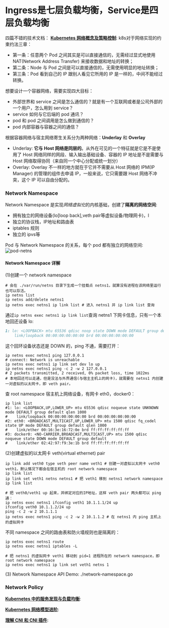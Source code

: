 
# Ingress是七层负载均衡，Service是四层负载均衡
四篇不错的技术文档：
**[Kubernetes 网络概念及策略控制](https://mp.weixin.qq.com/s/kjOAlKTwaMZzVOiSuJE6fQ)**:
k8s对于网络实现的约束约法三章：
* 第一条：任意两个 Pod 之间其实是可以直接通信的，无需经过显式地使用 NAT(Network Address Transfer) 来接收数据和地址的转换；
* 第二条：Node 与 Pod 之间是可以直接通信的，无需使用明显的地址转换；
* 第三条：Pod 看到自己的 IP 跟别人看见它所用的 IP 是一样的，中间不能经过转换。

想要设计一个容器网络，需要实现四大目标：
* 外部世界和 service 之间是怎么通信的？就是有一个互联网或者是公司外部的一个用户，怎么用到 service？
* service 如何与它后端的 pod 通讯？
* pod 和 pod 之间调用是怎么做到通信的？
* pod 内部容器与容器之间的通信？

根据容器网络与宿主网络寄生关系分为两种网络：**Underlay** 和 **Overlay**
* Underlay: **它与 Host 网络是同层的**。从外在可见的一个特征就是它是不是使用了 Host 网络同样的网段、输入输出基础设备、容器的 IP 地址是不是需要与 Host 网络取得协同（来自同一个中心分配或统一划分）
* Overlay: Overlay 不一样的地方就在于它并不需要从 Host 网络的 IPM(IP Manager) 的管理的组件去申请 IP，一般来说，它只需要跟 Host 网络不冲突，这个 IP 可以自由分配的。

### Network Namespace
Network Namespace 是实现*网络虚拟化*的内核基础，创建了**隔离的网络空间**:
* 拥有独立的网络设备(lo[loop back],veth pair等虚拟设备/物理网卡)，l
* 独立的协议栈，IP地址和路由表
* iptables 规则
* 独立的 ipvs等

Pod 与 Network Namespace 的关系，每个 pod 都有独立的网络空间:
![pod-netns](https://mmbiz.qpic.cn/mmbiz_png/yvBJb5Iiafvlb8OibYd4dhFaNUPC2ACB78w7ib880uV985T2DagSYxTPo3op8dNknKTeGKMYRccOmVdPyVmb3TB0w/640?wx_fmt=png&tp=webp&wxfrom=5&wx_lazy=1&wx_co=1)


#### Network Namespace 详解
(1)创建一个 network namespace
```shell script
# 会在 ./var/run/netns 目录下生成一个挂载点 netns1，就算没有进程在该网络里运行也可以存活。
ip netns list
ip netns add/delete netns1
ip netns exec netns1 ip link list # 进入 netns1 并 ip link list 查询
```
通过`ip netns exec netns1 ip link list`查询 netns1 下网卡信息，只有一个本地回还设备 lo:
```markdown
1: lo: <LOOPBACK> mtu 65536 qdisc noop state DOWN mode DEFAULT group default qlen 1000
    link/loopback 00:00:00:00:00:00 brd 00:00:00:00:00:00
```
这个回环设备状态还是 DOWN 的，ping 不通，需要打开：
```shell script
ip netns exec netns1 ping 127.0.0.1
# connect: Network is unreachable
ip netns exec netns1 ip link set dev lo up
ip netns exec netns1 ping -c 2 -w 2 127.0.0.1
# 2 packets transmitted, 2 received, 0% packet loss, time 1022ms
# 本地回还可以走通，但是没法与外界通信(与宿主主机上的网卡)，就需要在 netns1 内创建一对虚拟的以太网卡，即 veth pair。
```

查 root namespace 宿主机上网络设备，有网卡 eth0，docker0：
```shell script
ip link list
#1: lo: <LOOPBACK,UP,LOWER_UP> mtu 65536 qdisc noqueue state UNKNOWN mode DEFAULT group default qlen 1000
#    link/loopback 00:00:00:00:00:00 brd 00:00:00:00:00:00
#2: eth0: <BROADCAST,MULTICAST,UP,LOWER_UP> mtu 1500 qdisc fq_codel state UP mode DEFAULT group default qlen 1000
#    link/ether 00:16:3e:16:72:0e brd ff:ff:ff:ff:ff:ff
#3: docker0: <NO-CARRIER,BROADCAST,MULTICAST,UP> mtu 1500 qdisc noqueue state DOWN mode DEFAULT group default
#    link/ether 02:42:97:f9:3e:1b brd ff:ff:ff:ff:ff:ff
```

(2)创建虚拟的以太网卡 veth(virtual ethernet) pair
```shell script
ip link add veth0 type veth peer name veth1 # 创建一对虚拟以太网卡 veth0 veth1，默认情况下都会在宿主机的 root network namespace
ip link list
ip link set veth1 netns netns1 # 把 veth1 移到 netns1 network namespace
ip link list
 
# 把 veth0/veth1 up 起来，并绑定对应的IP地址，这样 veth pair 两头都可以 ping 通：
ip netns exec netns1 ifconfig veth1 10.1.1.1/24 up
ifconfig veth0 10.1.1.2/24 up
ping -c 2 -w 2 10.1.1.1
ip netns exec netns1 ping -c 2 -w 2 10.1.1.2 # 在 netns1 内 ping 主机上的虚拟网卡
```

不同 namespace 之间的路由表和防火墙规则也是隔离的：
```shell script
ip netns exec netns1 route
ip netns exec netns1 iptables -L

# 把 netns1 的虚拟网卡 veth1 移动到 pid=1 进程所在的 network namespace，即 root network namespace
ip netns exec netns1 ip link set veth1 netns 1
```

(3) Network Namespace API
Demo:
./network-namespace.go


### Network Policy




**[Kubernetes 中的服务发现与负载均衡](https://mp.weixin.qq.com/s/klc0GYAcTthPdUaF-O7izQ)**:


**[Kubernetes 网络模型进阶](https://mp.weixin.qq.com/s/Jm8VynGd506wN5-yiLHzdg)**:


**[理解 CNI 和 CNI 插件](https://mp.weixin.qq.com/s/sGTEp9m8PC2zhlEgcnqtZA)**:


